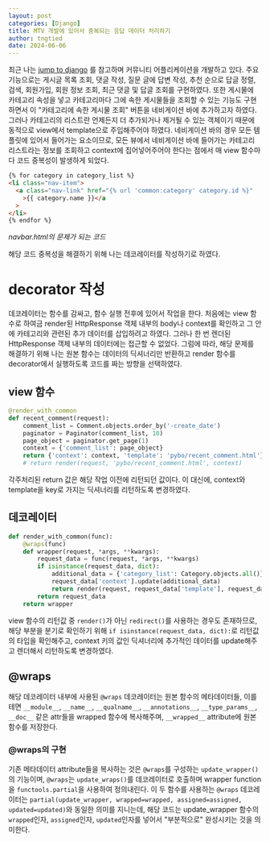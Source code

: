 ```yaml
---
layout: post
categories: [Django]
title: MTV 개발에 있어서 중복되는 응답 데이터 처리하기
author: tngtied
date: 2024-06-06
---
```


최근 나는 <a href ="https://wikidocs.net/book/4223">jump to django</a> 를 참고하며 커뮤니티 어플리케이션을 개발하고 있다. 주요 기능으로는 게시글 목록 조회, 댓글 작성, 질문 글에 답변 작성, 추천 순으로 답글 정렬, 검색, 회원가입, 회원 정보 조회, 최근 댓글 및 답글 조회를 구현하였다.
또한 게시물에 카테고리 속성을 넣고 카테고리마다 그에 속한 게시물들을 조회할 수 있는 기능도 구현하면서 이 "카테고리에 속한 게시물 조회" 버튼을 네비게이션 바에 추가하고자 하였다. 그러나 카테고리의 리스트란 언제든지 더 추가되거나 제거될 수 있는 객체이기 때문에 동적으로 view에서 template으로 주입해주어야 하였다. 네비게이션 바의 경우 모든 템플릿에 있어서 들어가는 요소이므로, 모든 뷰에서 네비게이션 바에 들어가는 카테고리 리스트라는 정보를 조회하고 context에 집어넣어주어야 한다는 점에서 매 view 함수마다 코드 중복성이 발생하게 되었다.

```html
{% for category in category_list %}
<li class="nav-item">
  <a class="nav-link" href="{% url 'common:category' category.id %}"
    >{{ category.name }}</a
  >
</li>
{% endfor %}
```

_navbar.html의 문제가 되는 코드_

해당 코드 중복성을 해결하기 위해 나는 데코레이터를 작성하기로 하였다.

# decorator 작성

데코레이터는 함수를 감싸고, 함수 실행 전후에 있어서 작업을 한다. 처음에는 view 함수로 하여금 render된 HttpResponse 객체 내부의 body나 context를 확인하고 그 안에 카테고리와 관련된 추가 데이터를 삽입하려고 하였다. 그러나 한 번 렌더된 HttpResponse 객체 내부의 데이터에는 접근할 수 없었다.
그럼에 따라, 해당 문제를 해결하기 위해 나는 원본 함수는 데이터의 딕셔너리만 반환하고 render 함수를 decorator에서 실행하도록 코드를 짜는 방향을 선택하였다.

## view 함수

```python
@render_with_common
def recent_comment(request):
    comment_list = Comment.objects.order_by('-create_date')
    paginator = Paginator(comment_list, 10)
    page_object = paginator.get_page(1)
    context = {'comment_list': page_object}
    return {'context': context, 'template': 'pybo/recent_comment.html'}
    # return render(request, 'pybo/recent_comment.html', context)
```

각주처리된 return 값은 해당 작업 이전에 리턴되던 값이다. 이 대신에, context와 template을 key로 가지는 딕셔너리를 리턴하도록 변경하였다.

## 데코레이터

```python
def render_with_common(func):
    @wraps(func)
    def wrapper(request, *args, **kwargs):
        request_data = func(request, *args, **kwargs)
        if isinstance(request_data, dict):
            additional_data = {'category_list': Category.objects.all()}
            request_data['context'].update(additional_data)
            return render(request, request_data['template'], request_data['context'])
        return request_data
    return wrapper
```

view 함수의 리턴값 중 `render()`가 아닌 `redirect()`를 사용하는 경우도 존재하므로, 해당 부분을 분기로 확인하기 위해 `if isinstance(request_data, dict):`로 리턴값의 타입을 확인해주고, context 키의 값인 딕셔너리에 추가적인 데이터를 update해주고 렌더해서 리턴하도록 변경하였다.

## @wraps

해당 데코레이터 내부에 사용된 `@wraps` 데코레이터는 원본 함수의 메타데이터들, 이를테면 `__module__`, `__name__`, `__qualname__`, `__annotations__`, `__type_params__`, `__doc__` 같은 attr들을 wrapped 함수에 복사해주며, `__wrapped__` attribute에 원본 함수를 저장한다.

### @wraps의 구현

기존 메타데이터 attribute들을 복사하는 것은 `@wraps`를 구성하는 `update_wrapper()`의 기능이며, `@wraps`는 `update_wraps()`를 데코레이터로 호출하며 wrapper function을 `functools.partial`을 사용하여 정의내린다. 이 두 함수를 사용하는 `@wraps` 데코레이터는 `partial(update_wrapper, wrapped=wrapped, assigned=assigned, updated=updated)`와 동일한 의미를 지니는데, 해당 코드는 update_wrapper 함수의 `wrapped`인자, `assigned`인자, `updated`인자를 넣어서 "부분적으로" 완성시키는 것을 의미한다.
